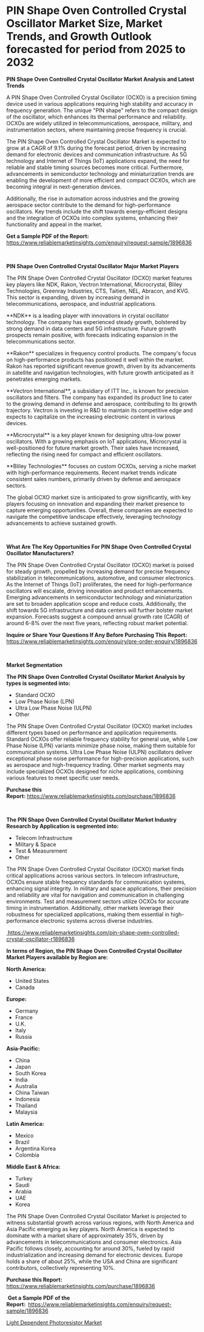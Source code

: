 <p><h1>PIN Shape Oven Controlled Crystal Oscillator Market Size, Market Trends, and Growth Outlook forecasted for period from 2025 to 2032</h1></p><p><strong>PIN Shape Oven Controlled Crystal Oscillator Market Analysis and Latest Trends</strong></p>
<p><p>A PIN Shape Oven Controlled Crystal Oscillator (OCXO) is a precision timing device used in various applications requiring high stability and accuracy in frequency generation. The unique "PIN shape" refers to the compact design of the oscillator, which enhances its thermal performance and reliability. OCXOs are widely utilized in telecommunications, aerospace, military, and instrumentation sectors, where maintaining precise frequency is crucial.</p><p>The PIN Shape Oven Controlled Crystal Oscillator Market is expected to grow at a CAGR of 9.1% during the forecast period, driven by increasing demand for electronic devices and communication infrastructure. As 5G technology and Internet of Things (IoT) applications expand, the need for reliable and stable timing sources becomes more critical. Furthermore, advancements in semiconductor technology and miniaturization trends are enabling the development of more efficient and compact OCXOs, which are becoming integral in next-generation devices. </p><p>Additionally, the rise in automation across industries and the growing aerospace sector contribute to the demand for high-performance oscillators. Key trends include the shift towards energy-efficient designs and the integration of OCXOs into complex systems, enhancing their functionality and appeal in the market.</p></p>
<p><strong>Get a Sample PDF of the Report:&nbsp;</strong> <a href="https://www.reliablemarketinsights.com/enquiry/request-sample/1896836?utm_campaign=3314&utm_medium=2&utm_source=Github&utm_content=ia&utm_term=07042025&utm_id=pin-shape-oven-controlled-crystal-oscillator">https://www.reliablemarketinsights.com/enquiry/request-sample/1896836</a></p>
<p>&nbsp;</p>
<p><strong>PIN Shape Oven Controlled Crystal Oscillator Major Market Players</strong></p>
<p><p>The PIN Shape Oven Controlled Crystal Oscillator (OCXO) market features key players like NDK, Rakon, Vectron International, Microcrystal, Bliley Technologies, Greenray Industries, CTS, Taitien, NEL, Abracon, and KVG. This sector is expanding, driven by increasing demand in telecommunications, aerospace, and industrial applications.</p><p>**NDK** is a leading player with innovations in crystal oscillator technology. The company has experienced steady growth, bolstered by strong demand in data centers and 5G infrastructure. Future growth prospects remain positive, with forecasts indicating expansion in the telecommunications sector.</p><p>**Rakon** specializes in frequency control products. The company's focus on high-performance products has positioned it well within the market. Rakon has reported significant revenue growth, driven by its advancements in satellite and navigation technologies, with future growth anticipated as it penetrates emerging markets.</p><p>**Vectron International**, a subsidiary of ITT Inc., is known for precision oscillators and filters. The company has expanded its product line to cater to the growing demand in defense and aerospace, contributing to its growth trajectory. Vectron is investing in R&D to maintain its competitive edge and expects to capitalize on the increasing electronic content in various devices.</p><p>**Microcrystal** is a key player known for designing ultra-low power oscillators. With a growing emphasis on IoT applications, Microcrystal is well-positioned for future market growth. Their sales have increased, reflecting the rising need for compact and efficient oscillators.</p><p>**Bliley Technologies** focuses on custom OCXOs, serving a niche market with high-performance requirements. Recent market trends indicate consistent sales numbers, primarily driven by defense and aerospace sectors.</p><p>The global OCXO market size is anticipated to grow significantly, with key players focusing on innovation and expanding their market presence to capture emerging opportunities. Overall, these companies are expected to navigate the competitive landscape effectively, leveraging technology advancements to achieve sustained growth.</p></p>
<p>&nbsp;</p>
<p><strong>What Are The Key Opportunities For PIN Shape Oven Controlled Crystal Oscillator Manufacturers?</strong></p>
<p><p>The PIN Shape Oven Controlled Crystal Oscillator (OCXO) market is poised for steady growth, propelled by increasing demand for precise frequency stabilization in telecommunications, automotive, and consumer electronics. As the Internet of Things (IoT) proliferates, the need for high-performance oscillators will escalate, driving innovation and product enhancements. Emerging advancements in semiconductor technology and miniaturization are set to broaden application scope and reduce costs. Additionally, the shift towards 5G infrastructure and data centers will further bolster market expansion. Forecasts suggest a compound annual growth rate (CAGR) of around 6-8% over the next five years, reflecting robust market potential.</p></p>
<p><strong>Inquire or Share Your Questions If Any Before Purchasing This Report:</strong> <a href="https://www.reliablemarketinsights.com/enquiry/pre-order-enquiry/1896836?utm_campaign=3314&utm_medium=2&utm_source=Github&utm_content=ia&utm_term=07042025&utm_id=pin-shape-oven-controlled-crystal-oscillator">https://www.reliablemarketinsights.com/enquiry/pre-order-enquiry/1896836</a></p>
<p>&nbsp;</p>
<p><strong>Market Segmentation</strong></p>
<p><strong>The PIN Shape Oven Controlled Crystal Oscillator Market Analysis by types is segmented into:</strong></p>
<p><ul><li>Standard OCXO</li><li>Low Phase Noise (LPN)</li><li>Ultra Low Phase Noise (ULPN)</li><li>Other</li></ul></p>
<p><p>The PIN Shape Oven Controlled Crystal Oscillator (OCXO) market includes different types based on performance and application requirements. Standard OCXOs offer reliable frequency stability for general use, while Low Phase Noise (LPN) variants minimize phase noise, making them suitable for communication systems. Ultra Low Phase Noise (ULPN) oscillators deliver exceptional phase noise performance for high-precision applications, such as aerospace and high-frequency trading. Other market segments may include specialized OCXOs designed for niche applications, combining various features to meet specific user needs.</p></p>
<p><strong>Purchase this Report:&nbsp;</strong><a href="https://www.reliablemarketinsights.com/purchase/1896836?utm_campaign=3314&utm_medium=2&utm_source=Github&utm_content=ia&utm_term=07042025&utm_id=pin-shape-oven-controlled-crystal-oscillator">https://www.reliablemarketinsights.com/purchase/1896836</a></p>
<p>&nbsp;</p>
<p><strong>The PIN Shape Oven Controlled Crystal Oscillator Market Industry Research by Application is segmented into:</strong></p>
<p><ul><li>Telecom Infrastructure</li><li>Military & Space</li><li>Test & Measurement</li><li>Other</li></ul></p>
<p><p>The PIN Shape Oven Controlled Crystal Oscillator (OCXO) market finds critical applications across various sectors. In telecom infrastructure, OCXOs ensure stable frequency standards for communication systems, enhancing signal integrity. In military and space applications, their precision and reliability are vital for navigation and communication in challenging environments. Test and measurement sectors utilize OCXOs for accurate timing in instrumentation. Additionally, other markets leverage their robustness for specialized applications, making them essential in high-performance electronic systems across diverse industries.</p></p>
<p><a href="https://www.reliablemarketinsights.com/pin-shape-oven-controlled-crystal-oscillator-r1896836?utm_campaign=3314&utm_medium=2&utm_source=Github&utm_content=ia&utm_term=07042025&utm_id=pin-shape-oven-controlled-crystal-oscillator">&nbsp;https://www.reliablemarketinsights.com/pin-shape-oven-controlled-crystal-oscillator-r1896836</a></p>
<p><strong>In terms of Region, the PIN Shape Oven Controlled Crystal Oscillator Market Players available by Region are:</strong></p>
<p>
    <p> <strong> North America: </strong>
        <ul>
            <li>United States</li>
            <li>Canada</li>
        </ul>
        </p> 
    <p> <strong> Europe: </strong>
        <ul>
            <li>Germany</li>
            <li>France</li>
            <li>U.K.</li>
            <li>Italy</li>
            <li>Russia</li>
        </ul>
        </p> 
    <p> <strong> Asia-Pacific: </strong>
        <ul>
            <li>China</li>
            <li>Japan</li>
            <li>South Korea</li>
            <li>India</li>
            <li>Australia</li>
            <li>China Taiwan</li>
            <li>Indonesia</li>
            <li>Thailand</li>
            <li>Malaysia</li>
        </ul>
        </p> 
    <p> <strong> Latin America: </strong>
        <ul>
            <li>Mexico</li>
            <li>Brazil</li>
            <li>Argentina Korea</li>
            <li>Colombia</li>
        </ul>
        </p> 
    <p> <strong> Middle East & Africa: </strong>
        <ul>
            <li>Turkey</li>
            <li>Saudi</li>
            <li>Arabia</li>
            <li>UAE</li>
            <li>Korea</li>
        </ul>
    </p>
    </p>
<p><p>The PIN Shape Oven Controlled Crystal Oscillator Market is projected to witness substantial growth across various regions, with North America and Asia Pacific emerging as key players. North America is expected to dominate with a market share of approximately 35%, driven by advancements in telecommunications and consumer electronics. Asia Pacific follows closely, accounting for around 30%, fueled by rapid industrialization and increasing demand for electronic devices. Europe holds a share of about 25%, while the USA and China are significant contributors, collectively representing 10%.</p></p>
<p><strong>Purchase this Report: </strong><a href="https://www.reliablemarketinsights.com/purchase/1896836?utm_campaign=3314&utm_medium=2&utm_source=Github&utm_content=ia&utm_term=07042025&utm_id=pin-shape-oven-controlled-crystal-oscillator">https://www.reliablemarketinsights.com/purchase/1896836</a></p>
<p>&nbsp;<strong>Get a Sample PDF of the Report:&nbsp;&nbsp;</strong><a href="https://www.reliablemarketinsights.com/enquiry/request-sample/1896836?utm_campaign=3314&utm_medium=2&utm_source=Github&utm_content=ia&utm_term=07042025&utm_id=pin-shape-oven-controlled-crystal-oscillator">https://www.reliablemarketinsights.com/enquiry/request-sample/1896836</a></p>
<p><strong></strong></p>
<p><p><a href="https://github.com/stickkinkel/Market-Research-Report-List-1/blob/main/light-dependent-photoresistor-market.md?utm_campaign=3314&utm_medium=2&utm_source=Github&utm_content=ia&utm_term=07042025&utm_id=pin-shape-oven-controlled-crystal-oscillator">Light Dependent Photoresistor Market</a></p></p>